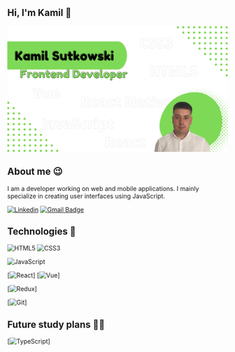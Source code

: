 ## Hi, I'm Kamil 👋
<img src="https://raw.githubusercontent.com/kamilsutkowski/kamilsutkowski/main/gh-header.png" alt="">

## About me 😉

I am a developer working on web and mobile applications. I mainly specialize in creating user interfaces using JavaScript. 

[![Linkedin](https://img.shields.io/badge/-LinkedIn-blue?style=flat-square&logo=Linkedin&logoColor=white&link=https://www.linkedin.com/in/kamil-sutkowski/)](https://www.linkedin.com/in/kamil-sutkowski/)
[![Gmail Badge](https://img.shields.io/badge/-Gmail-c14438?style=flat-square&logo=Gmail&logoColor=white&link=mailto:kam.sutkowski@gmail.com)](mailto:kam.sutkowski@gmail.com)

## Technologies 🔧

![HTML5](https://img.shields.io/badge/-HTML5-f3f3f3?logo=HTML5&logoColor=E34F26&style=for-the-badge)
![CSS3](https://img.shields.io/badge/-CSS3-f3f3f3?logo=CSS3&logoColor=1572B6&style=for-the-badge)

![JavaScript](https://img.shields.io/badge/-JavaScript-000000?logo=JavaScript&logoColor=F7DF1E&style=for-the-badge)

[![React]([![React](https://img.shields.io/badge/-React-f3f3f3?logo=React&logoColor=61DAFB&style=for-the-badge)])]
[![Vue]([![Vue](https://img.shields.io/badge/-Vue.js-f3f3f3?logo=Vue.js&logoColor=4FC08D&style=for-the-badge)])]

[![Redux]([![Redux](https://img.shields.io/badge/-Redux-f3f3f3?logo=Redux&logoColor=764ABC&style=for-the-badge)])]

[![Git]([![Git](https://img.shields.io/badge/-Git-f3f3f3?logo=Git&logoColor=F05032&style=for-the-badge)])]

## Future study plans 👨‍🎓

[![TypeScript](https://img.shields.io/badge/-Typescript-3178C6?logo=Typescript&logoColor=white)]
